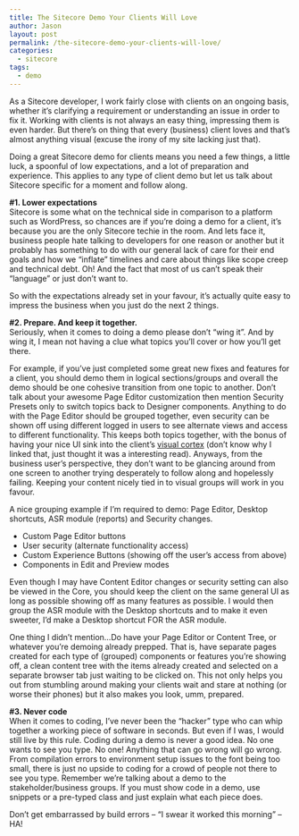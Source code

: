 ```yaml
---
title: The Sitecore Demo Your Clients Will Love
author: Jason
layout: post
permalink: /the-sitecore-demo-your-clients-will-love/
categories:
  - sitecore
tags:
  - demo
---
```

As a Sitecore developer, I work fairly close with clients on an ongoing basis, whether it&#8217;s clarifying a requirement or understanding an issue in order to fix it. Working with clients is not always an easy thing, impressing them is even harder. But there&#8217;s on thing that every (business) client loves and that&#8217;s almost anything visual (excuse the irony of my site lacking just that).

Doing a great Sitecore demo for clients means you need a few things, a little luck, a spoonful of low expectations, and a lot of preparation and experience. This applies to any type of client demo but let us talk about Sitecore specific for a moment and follow along.  
<!--more-->

  
**#1. Lower expectations**  
Sitecore is some what on the technical side in comparison to a platform such as WordPress, so chances are if you&#8217;re doing a demo for a client, it&#8217;s because you are the only Sitecore techie in the room. And lets face it, business people hate talking to developers for one reason or another but it probably has something to do with our general lack of care for their end goals and how we &#8220;inflate&#8221; timelines and care about things like scope creep and technical debt. Oh! And the fact that most of us can&#8217;t speak their &#8220;language&#8221; or just don&#8217;t want to.

So with the expectations already set in your favour, it&#8217;s actually quite easy to impress the business when you just do the next 2 things.

**#2. Prepare. And keep it together.**  
Seriously, when it comes to doing a demo please don&#8217;t &#8220;wing it&#8221;. And by wing it, I mean not having a clue what topics you&#8217;ll cover or how you&#8217;ll get there.

For example, if you&#8217;ve just completed some great new fixes and features for a client, you should demo them in logical sections/groups and overall the demo should be one cohesive transition from one topic to another. Don&#8217;t talk about your awesome Page Editor customization then mention Security Presets only to switch topics back to Designer components. Anything to do with the Page Editor should be grouped together, even security can be shown off using different logged in users to see alternate views and access to different functionality. This keeps both topics together, with the bonus of having your nice UI sink into the client&#8217;s <a href="http://en.wikipedia.org/wiki/Visual_cortex" title="Wiki Visual Cortex" target="_blank">visual cortex</a> (don&#8217;t know why I linked that, just thought it was a interesting read). Anyways, from the business user&#8217;s perspective, they don&#8217;t want to be glancing around from one screen to another trying desperately to follow along and hopelessly failing. Keeping your content nicely tied in to visual groups will work in you favour.

A nice grouping example if I&#8217;m required to demo: Page Editor, Desktop shortcuts, ASR module (reports) and Security changes.

  * Custom Page Editor buttons
  * User security (alternate functionality access)
  * Custom Experience Buttons (showing off the user&#8217;s access from above)
  * Components in Edit and Preview modes

Even though I may have Content Editor changes or security setting can also be viewed in the Core, you should keep the client on the same general UI as long as possible showing off as many features as possible. I would then group the ASR module with the Desktop shortcuts and to make it even sweeter, I&#8217;d make a Desktop shortcut FOR the ASR module.

One thing I didn&#8217;t mention&#8230;Do have your Page Editor or Content Tree, or whatever you&#8217;re demoing already prepped. That is, have separate pages created for each type of (grouped) components or features you&#8217;re showing off, a clean content tree with the items already created and selected on a separate browser tab just waiting to be clicked on. This not only helps you out from stumbling around making your clients wait and stare at nothing (or worse their phones) but it also makes you look, umm, prepared.

**#3. Never code**  
When it comes to coding, I&#8217;ve never been the &#8220;hacker&#8221; type who can whip together a working piece of software in seconds. But even if I was, I would still live by this rule. Coding during a demo is never a good idea. No one wants to see you type. No one! Anything that can go wrong will go wrong. From compilation errors to environment setup issues to the font being too small, there is just no upside to coding for a crowd of people not there to see you type. Remember we&#8217;re talking about a demo to the stakeholder/business groups. If you must show code in a demo, use snippets or a pre-typed class and just explain what each piece does. 

Don&#8217;t get embarrassed by build errors &#8211; &#8220;I swear it worked this morning&#8221; &#8211; HA!